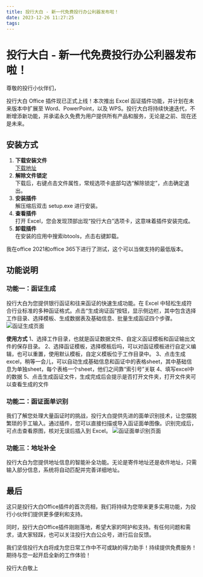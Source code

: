 ```yaml
---
title: 投行大白 - 新一代免费投行办公利器发布啦！
date: 2023-12-26 11:27:25
tags:
---
```


# 投行大白 - 新一代免费投行办公利器发布啦！

尊敬的投行小伙伴们，

投行大白 Office 插件现已正式上线！本次推出 Excel 函证插件功能，并计划在未来版本中扩展至 Word、PowerPoint，以及 WPS。投行大白将持续快速迭代，不断增添新功能，并承诺永久免费为用户提供所有产品和服务，无论是之前、现在还是未来。

## 安装方式
1. **下载安装文件**  
   [下载地址](https://files.ibtools.jellycloud.vip/office/office_ibtools.zip)
2. **解除文件锁定**  
   下载后，右键点击文件属性，常规选项卡底部勾选“解除锁定”，点击确定退出。
3. **安装插件**  
   解压缩后双击 setup.exe 进行安装。
4. **查看插件**  
   打开 Excel，您会发现顶部出现“投行大白”选项卡，这意味着插件安装完成。
5. **卸载插件**  
   在安装的应用中搜索ibtools，点击右键卸载。

我在office 2021和office 365下进行了测试，这个可以当做支持的最低版本。

## 功能说明

### 功能一：函证生成
投行大白为您提供银行函证和往来函证的快速生成功能。在 Excel 中轻松生成符合行业标准的多种函证格式。点击“生成询证函”按钮，显示侧边栏，其中包含选择工作目录、选择模板、生成数据表及基础信息、批量生成函证四个步骤。
![函证生成页面](https://files.ibtools.jellycloud.vip/blogimages/%E5%87%BD%E8%AF%81%E7%94%9F%E6%88%90.png)

**使用方式**
1、选择工作目录，也就是函证数据文件、自定义函证模板和函证输出文件的保存目录。
2、选择函证模板，选择模板后吗，可以对函证模板进行自定义编辑，也可以重置，使用默认模板，自定义模板位于工作目录中。
3、点击生成excel，稍等一会儿，可以自动生成基础信息和函证中的表格sheet，其中基础信息为单独sheet，每个表格一个sheet，他们之间靠“索引号”关联
4、填写excel中的数据
5、点击生成函证文件，生成完成后会提示是否打开文件夹，打开文件夹可以查看生成的文件

### 功能二：函证面单识别
我们了解您处理大量函证时的挑战，投行大白提供先进的面单识别技术，让您摆脱繁琐的手工输入。通过插件，您可以直接扫描或导入函证面单图像。识别完成后，可点击查看原图，核对无误后插入到 Excel。
![函证面单识别页面](https://files.ibtools.jellycloud.vip/blogimages/%E5%BF%AB%E9%80%92%E9%9D%A2%E5%8D%95.png)

### 功能三：地址补全
投行大白为您提供地址信息的智能补全功能。无论是寄件地址还是收件地址，只需输入部分信息，系统将自动匹配并完善详细地址。

## 最后
这只是投行大白Office插件的首次亮相，我们将持续为您带来更多实用功能，为投行小伙伴们提供更多便利和支持。

同时，投行大白Office插件刚刚落地，希望大家的呵护和支持。有任何问题和需求，请大家轻踩，也可以关注投行大白公众号，进行后台反馈。

我们坚信投行大白将成为您日常工作中不可或缺的得力助手！持续提供免费服务！期待与您一起开启全新的工作体验！

投行大白敬上

